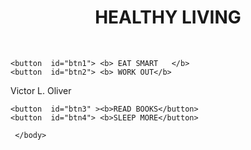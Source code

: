 <!DOCTYPE html>
 <html>
 <head><h1> <center>HEALTHY LIVING</h1></head><br>
	 <title>morning</title>
	 <meta charset="UTF-8"/>
	 <link rel="stylesheet" href="box.css" type="text/css"/>
 </head>
	 <body>
	
	<button  id="btn1"> <b> EAT SMART	</b>
	<button  id="btn2"> <b> WORK OUT</b>

<p>Victor L. Oliver </p>

	<button  id="btn3" ><b>READ BOOKS</button> 
	<button  id="btn4"> <b>SLEEP MORE</button>

	 </body>
 </html>
